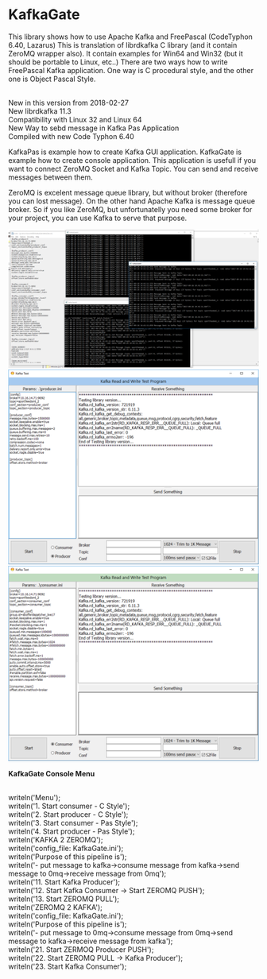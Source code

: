 # KafkaGate

This library shows how to use Apache Kafka and FreePascal (CodeTyphon 6.40, Lazarus)
This is translation of librdkafka C library (and it contain ZeroMQ wrapper also). 
It contain examples for Win64 and Win32 (but it should be portable to Linux, etc..)
There are two ways how to write FreePascal Kafka application. 
One way is C procedural style, and the other one is Object Pascal Style.

</br>
New in this version from 2018-02-27
</br>
New librdkafka 11.3
</br>
Compatibility with Linux 32 and Linux 64
</br>
New Way to sebd message in Kafka Pas Application
</br>
Compiled with new Code Typhon 6.40
</br>


KafkaPas is example how to create Kafka GUI application. 
KafkaGate is example how to create console application. This application is usefull if you want to connect ZeroMQ Socket and Kafka Topic. You can send and receive messages between them. 

ZeroMQ is excelent message queue library, but without broker (therefore you can lost message).
On the other hand Apache Kafka is message queue broker. So if you like ZeroMQ, but unfortunatelly you need some broker for your project, you can use Kafka to serve that purpose.

<p align="center">
  <img src="KafkaGate.png"/>
  <img src="KafkaPasProducer.png"/>
  <img src="KafkaPasConsumer.png"/>
</p>

<strong>KafkaGate Console Menu</strong>
<p align="left">
<br>writeln('Menu');
<br>writeln('1. Start consumer - C Style');
<br>writeln('2. Start producer - C Style');
<br>writeln('3. Start consumer - Pas Style');
<br>writeln('4. Start producer - Pas Style');
<br>writeln('KAFKA 2 ZEROMQ');
<br>writeln('config_file: KafkaGate.ini');
<br>writeln('Purpose of this pipeline is');
<br>writeln('- put message to kafka->consume message from kafka->send message to 0mq->receive message from 0mq');
<br>writeln('11. Start Kafka Producer');
<br>writeln('12. Start Kafka Consumer -> Start ZEROMQ PUSH');
<br>writeln('13. Start ZEROMQ PULL');
<br>writeln('ZEROMQ 2 KAFKA');
<br>writeln('config_file: KafkaGate.ini');
<br>writeln('Purpose of this pipeline is');
<br>writeln('- put message to 0mq->consume message from 0mq->send message to kafka->receive message from kafka');
<br>writeln('21. Start ZERMOQ Producer PUSH');
<br>writeln('22. Start ZEROMQ PULL -> Kafka Producer');
<br>writeln('23. Start Kafka Consumer');
</p>



